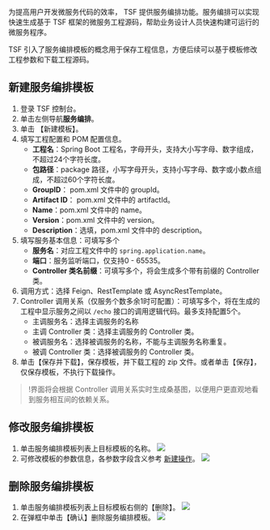为提高用户开发微服务代码的效率， TSF 提供服务编排功能。服务编排可以实现快速生成基于 TSF 框架的微服务工程源码，帮助业务设计人员快速构建可运行的微服务程序。

TSF 引入了服务编排模板的概念用于保存工程信息，方便后续可以基于模板修改工程参数和下载工程源码。
<span id="新建操作"></span>
## 新建服务编排模板

1. 登录 TSF 控制台。
2. 单击左侧导航**服务编排**。
3. 单击 【新建模板】。
4. 填写工程配置和 POM 配置信息。
   - **工程名**：Spring Boot 工程名，字母开头，支持大小写字母、数字组成，不超过24个字符长度。
   - **包路径**：package 路径，小写字母开头，支持小写字母、数字或小数点组成，不超过60个字符长度。
   - **GroupID**： pom.xml 文件中的 groupId。
   - **Artifact ID**： pom.xml 文件中的 artifactId。
   - **Name**：pom.xml 文件中的 name。
   - **Version**：pom.xml 文件中的 version。
   - **Description**：选填，pom.xml 文件中的 description。
5. 填写服务基本信息：可填写多个
   - **服务名**：对应工程文件中的 `spring.application.name`。
   - **端口**：服务监听端口，仅支持0 - 65535。
   - **Controller 类名前缀**：可填写多个，将会生成多个带有前缀的 Controller 类。
6. 调用方式：选择 Feign、RestTemplate 或 AsyncRestTemplate。
7. Controller 调用关系（仅服务个数多余1时可配置）：可填写多个，将在生成的工程中显示服务之间以 `/echo` 接口的调用逻辑代码。最多支持配置5个。
   - 主调服务名：选择主调服务的名称
   - 主调 Controller 类：选择主调服务的 Controller 类。
   - 被调服务名：选择被调服务的名称，不能与主调服务名称重复。
   - 被调 Controller 类：选择被调服务的 Controller 类。
8. 单击【保存并下载】，保存模板，并下载工程的 zip 文件。或者单击【保存】，仅保存模板，不执行下载操作。

>!界面将会根据 Controller 调用关系实时生成桑基图，以便用户更直观地看到服务相互间的依赖关系。

## 修改服务编排模板

1. 单击服务编排模板列表上目标模板的名称。
  ![](https://main.qcloudimg.com/raw/84d07be67029f471391dee79b39a0610.png)
2. 可修改模板的参数信息，各参数字段含义参考 [新建操作](#新建操作)。
  ![](https://main.qcloudimg.com/raw/84734d9deafb26fb4df5f77b6eaf31cc.png)


## 删除服务编排模板

1. 单击服务编排模板列表上目标模板右侧的【删除】。
  ![](https://main.qcloudimg.com/raw/6a25cf28a73576d537d8ef7f68773296.png)
2. 在弹框中单击【确认】删除服务编排模板。
  ![](https://main.qcloudimg.com/raw/5a55ad2ff191001def880823a03fcdf4.png)
